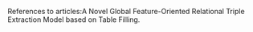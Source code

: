 References to articles:A Novel Global Feature-Oriented Relational Triple Extraction Model based on Table Filling.
